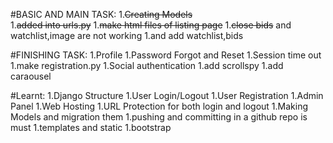 #BASIC AND MAIN TASK:
1.~~Creating Models~~  
1.~~added into urls.py~~
1.~~make html files of listing page~~
1.~~close bids~~ and watchlist,image are not working
1.and add watchlist,bids



#FINISHING TASK:
1.Profile
1.Password Forgot and Reset
1.Session time out 
1.make registration.py
1.Social authentication
1.add scrollspy
1.add caraousel



#Learnt:
1.Django Structure
1.User Login/Logout
1.User Registration
1.Admin Panel
1.Web Hosting
1.URL Protection for both login and logout
1.Making Models and migration them
1.pushing and committing in a github repo is must
1.templates and static
1.bootstrap


